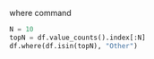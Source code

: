 
where command
```python
N = 10
topN = df.value_counts().index[:N]
df.where(df.isin(topN), "Other")
```

